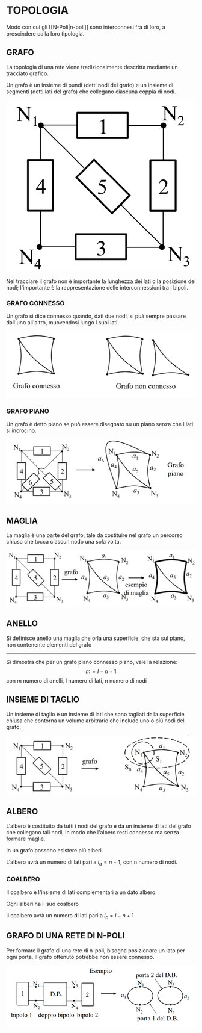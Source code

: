 # TOPOLOGIA
Modo con cui gli [[N-Poli|n-poli]] sono interconnesi fra di loro, a prescindere dalla loro tipologia.

## GRAFO
La topologia di una rete viene tradizionalmente descritta mediante un tracciato grafico.

Un grafo è un insieme di pundi (detti nodi del grafo) e un insieme di segmenti (detti lati del grafo) che collegano ciascuna coppia di nodi.

![TOPOLOGIA|500](Images/Topologia_01.png)

Nel tracciare il grafo non è importante la lunghezza dei lati o la posizione dei nodi; l'importante è la rappresentazione delle interconnessioni tra i bipoli.

### GRAFO CONNESSO
Un grafo si dice connesso quando, dati due nodi, si puà sempre passare dall'uno all'altro, muovendosi lungo i suoi lati.

![GRAFO CONNESSO|600](Images/Topologia_02.png)

### GRAFO PIANO
Un grafo è detto piano se può essere disegnato su un piano senza che i lati si incrocino.

![GRAFO CONNESSO|600](Images/Topologia_03.png)

## MAGLIA
La maglia è una parte del grafo, tale da costituire nel grafo un percorso chiuso che tocca ciascun nodo una sola volta.

![GRAFO CONNESSO|600](Images/Topologia_04.png)

## ANELLO
Si definisce anello una maglia che orla una superficie, che sta sul piano, non contenente elementi del grafo

____

Si dimostra che per un grafo piano connesso piano, vale la relazione:$$m=l-n+1$$con m numero di anelli, l numero di lati, n numero di nodi

## INSIEME DI TAGLIO
Un insieme di taglio è un insieme di lati che sono tagliati dalla superficie chiusa che contorna un volume arbitrario che include uno o più nodi del grafo.

![GRAFO CONNESSO|600](Images/Topologia_05.png)

## ALBERO
L'albero è costituito da tutti i nodi del grafo e da un insieme di lati del grafo che collegano tali nodi, in modo che l'albero resti connesso ma senza formare maglie.

In un grafo possono esistere più alberi.

L'albero avrà un numero di lati pari a $l_a=n-1$, con n numero di nodi.

### COALBERO
Il coalbero è l'insieme di lati complementari a un dato albero.

Ogni alberi ha il suo coalbero

Il coalbero avrà un numero di lati pari a $l_c=l-n+1$

## GRAFO DI UNA RETE DI N-POLI
Per formare il grafo di una rete di n-poli, bisogna posizionare un lato per ogni porta.
Il grafo ottenuto potrebbe non essere connesso.

![GRAFO CONNESSO|600](Images/Topologia_06.png)